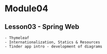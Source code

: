 # Module04

## Lesson03 - Spring Web

    - Thymeleaf
    - Internationalization, Statics & Resources
    - Tinder app intro - development of diagrams